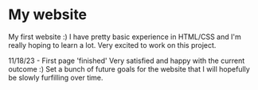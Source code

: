 # My website
My first website :) I have pretty basic experience in HTML/CSS and I'm really hoping to learn a lot. Very excited to work on this project.

11/18/23 - First page 'finished'
Very satisfied and happy with the current outcome :) Set a bunch of future goals for the website that I will hopefully be slowly furfilling over time.
